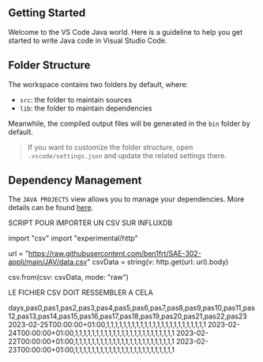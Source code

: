 ## Getting Started

Welcome to the VS Code Java world. Here is a guideline to help you get started to write Java code in Visual Studio Code.

## Folder Structure

The workspace contains two folders by default, where:

- `src`: the folder to maintain sources
- `lib`: the folder to maintain dependencies

Meanwhile, the compiled output files will be generated in the `bin` folder by default.

> If you want to customize the folder structure, open `.vscode/settings.json` and update the related settings there.

## Dependency Management

The `JAVA PROJECTS` view allows you to manage your dependencies. More details can be found [here](https://github.com/microsoft/vscode-java-dependency#manage-dependencies).


SCRIPT POUR IMPORTER UN CSV SUR INFLUXDB

import "csv"
import "experimental/http"

url = "https://raw.githubusercontent.com/ben1frt/SAE-302-appli/main/JAV/data.csv"
csvData = string(v: http.get(url: url).body)

csv.from(csv: csvData, mode: "raw")

LE FICHIER CSV DOIT RESSEMBLER A CELA 

days,pas0,pas1,pas2,pas3,pas4,pas5,pas6,pas7,pas8,pas9,pas10,pas11,pas12,pas13,pas14,pas15,pas16,pas17,pas18,pas19,pas20,pas21,pas22,pas23
2023-02-25T00:00:00+01:00,1,1,1,1,1,1,1,1,1,1,1,1,1,1,1,1,1,1,1,1,1,1,1,1
2023-02-24T00:00:00+01:00,1,1,1,1,1,1,1,1,1,1,1,1,1,1,1,1,1,1,1,1,1,1,1,1
2023-02-22T00:00:00+01:00,1,1,1,1,1,1,1,1,1,1,1,1,1,1,1,1,1,1,1,1,1,1,1,1
2023-02-23T00:00:00+01:00,1,1,1,1,1,1,1,1,1,1,1,1,1,1,1,1,1,1,1,1,1,1,1,1